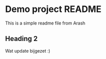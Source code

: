 # Demo project README

This is a simple readme file from Arash

## Heading 2


Wat update bijgezet :)
